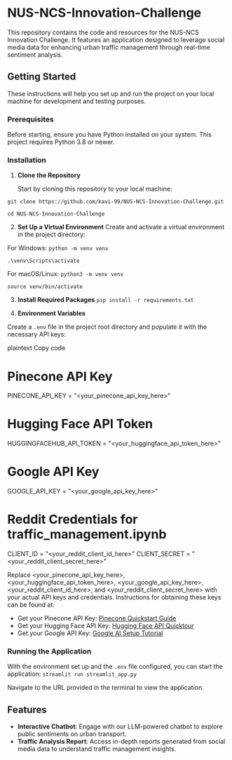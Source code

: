 # NUS-NCS-Innovation-Challenge

This repository contains the code and resources for the NUS-NCS Innovation Challenge. It features an application designed to leverage social media data for enhancing urban traffic management through real-time sentiment analysis.

## Getting Started

These instructions will help you set up and run the project on your local machine for development and testing purposes.

### Prerequisites

Before starting, ensure you have Python installed on your system. This project requires Python 3.8 or newer.

### Installation

1. **Clone the Repository**

   Start by cloning this repository to your local machine:

`git clone https://github.com/kavi-99/NUS-NCS-Innovation-Challenge.git`

`cd NUS-NCS-Innovation-Challenge`

2. **Set Up a Virtual Environment**
Create and activate a virtual environment in the project directory:

For Windows:
`python -m venv venv`

`.\venv\Scripts\activate`

For macOS/Linux:
`python3 -m venv venv`

`source venv/bin/activate`

3. **Install Required Packages**
`pip install -r requirements.txt`

4. **Environment Variables**

Create a `.env` file in the project root directory and populate it with the necessary API keys:

plaintext
Copy code
# Pinecone API Key
PINECONE_API_KEY = "<your_pinecone_api_key_here>"

# Hugging Face API Token
HUGGINGFACEHUB_API_TOKEN = "<your_huggingface_api_token_here>"

# Google API Key
GOOGLE_API_KEY = "<your_google_api_key_here>"

# Reddit Credentials for traffic_management.ipynb
CLIENT_ID = "<your_reddit_client_id_here>"
CLIENT_SECRET = "<your_reddit_client_secret_here>"

Replace <your_pinecone_api_key_here>, <your_huggingface_api_token_here>, <your_google_api_key_here>, <your_reddit_client_id_here>, and <your_reddit_client_secret_here> with your actual API keys and credentials. Instructions for obtaining these keys can be found at:
- Get your Pinecone API Key: [Pinecone Quickstart Guide](https://docs.pinecone.io/guides/getting-started/quickstart)
- Get your Hugging Face API Key: [Hugging Face API Quicktour](https://huggingface.co/docs/api-inference/en/quicktour)
- Get your Google API Key: [Google AI Setup Tutorial](https://ai.google.dev/tutorials/setup)

### Running the Application

With the environment set up and the `.env` file configured, you can start the application:
`streamlit run streamlit_app.py`

Navigate to the URL provided in the terminal to view the application.

## Features

- **Interactive Chatbot**: Engage with our LLM-powered chatbot to explore public sentiments on urban transport.
- **Traffic Analysis Report**: Access in-depth reports generated from social media data to understand traffic management insights.

